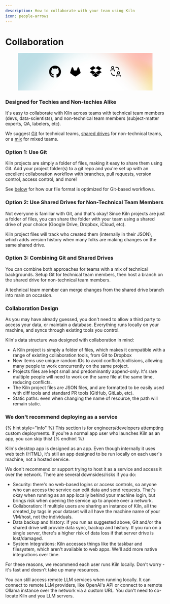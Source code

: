 ```yaml
---
description: How to collaborate with your team using Kiln
icon: people-arrows
---
```


# Collaboration

<figure><img src="../.gitbook/assets/Collab2.png" alt=""><figcaption></figcaption></figure>

### Designed for Techies and Non-techies Alike

It's easy to collaborate with Kiln across teams with technical team members (devs, data-scientists), and non-technical team members (subject-matter experts, QA, labelers, etc).

We suggest [Git](collaboration.md#option-1-use-git) for technical teams, [shared drives](collaboration.md#option-2-use-shared-drives-for-non-technical-team-members) for non-technical teams, or a [mix](collaboration.md#option-3-combining-git-and-shared-drives) for mixed teams.

### Option 1: Use Git

Kiln projects are simply a folder of files, making it easy to share them using Git. Add your project folder(s) to a git repo and you're set up with an excellent collaboration workflow with branches, pull requests, version control, access control, and more!

See [below](collaboration.md#collaboration-design) for how our file format is optimized for Git-based workflows.

### Option 2: Use Shared Drives for Non-Technical Team Members

Not everyone is familiar with Git, and that's okay! Since Kiln projects are just a folder of files, you can share the folder with your team using a shared drive of your choice (Google Drive, Dropbox, iCloud, etc).

Kiln project files will track who created them (internally in their JSON), which adds version history when many folks are making changes on the same shared drive.

### Option 3: Combining Git and Shared Drives

You can combine both approaches for teams with a mix of technical backgrounds. Setup Git for technical team members, then host a branch on the shared drive for non-technical team members.

A technical team member can merge changes from the shared drive branch into main on occasion.

### Collaboration Design

As you may have already guessed, you don't need to allow a third party to access your data, or maintain a database. Everything runs locally on your machine, and syncs through existing tools you control.

Kiln's data structure was designed with collaboration in mind:

* A Kiln project is simply a folder of files, which makes it compatible with a range of existing collaboration tools, from Git to Dropbox
* New items use unique random IDs to avoid conflicts/collisions, allowing many people to work concurrently on the same project.
* Projects files are kept small and predominantly append-only. It's rare multiple people will need to work on the same file at the same time, reducing conflicts.
* The Kiln project files are JSON files, and are formatted to be easily used with diff tools and standard PR tools (GitHub, GitLab, etc).
* Static paths: even when changing the name of resource, the path will remain static.

### We don't recommend deploying as a service

{% hint style="info" %}
This section is for engineers/developers attempting custom deployments. If you're a normal app user who launches Kiln as an app, you can skip this!
{% endhint %}

Kiln's desktop app is designed as an app. Even though internally it uses web tech (HTML), it's still an app designed to be run locally on each user's machine, not a hosted service.

We don't recommend or support trying to host it as a service and access it over the network. There are several downsides/risks if you do:

* Security: there's no web-based logins or access controls, so anyone who can access the service can edit data and send requests. That's okay when running as an app locally behind your machine login, but brings risk when opening the service up to anyone over a network.
* Collaboration: If multiple users are sharing an instance of Kiln, all the created\_by tags in your dataset will all have the machine name of your VM/host, not the individuals.
* Data backup and history: if you run as suggested above, Git and/or the shared drive will provide data sync, backup and history. If you run on a single server, there's a higher risk of data loss if that server drive is lost/damaged.
* System Integrations: Kiln accesses things like the taskbar and filesystem, which aren't available to web apps. We'll add more native integrations over time.&#x20;

For these reasons, we recommend each user runs Kiln locally. Don't worry - it's fast and doesn't take up many resources.

You can still access remote LLM services when running locally. It can connect to remote LLM providers, like OpenAI's API or connect to a remote Ollama instance over the network via a custom URL. You don't need to co-locate Kiln and you LLM servers.
